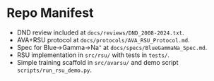 # Repo Manifest

- DND review included at `docs/reviews/DND_2008-2024.txt`.
- AVA+RSU protocol at `docs/protocols/AVA_RSU_Protocol.md`.
- Spec for Blue→Gamma→Na⁺ at `docs/specs/BlueGammaNa_Spec.md`.
- RSU implementation in `src/rsu/` with tests in `tests/`.
- Simple training scaffold in `src/avarsu/` and demo script `scripts/run_rsu_demo.py`.

